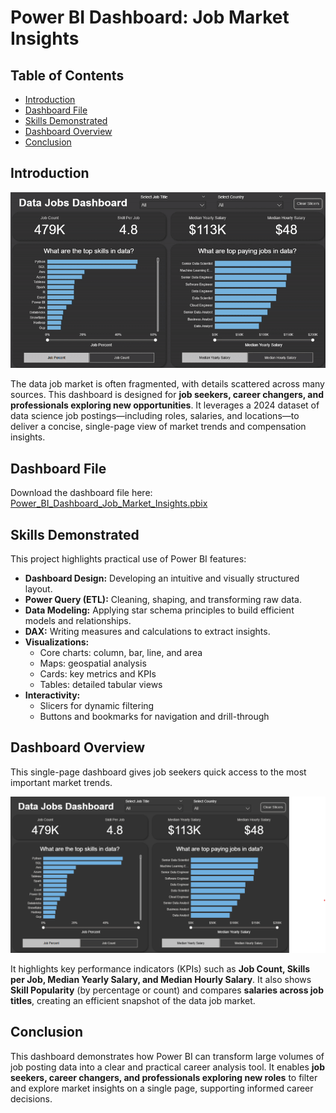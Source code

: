 # Power BI Dashboard: Job Market Insights

## Table of Contents
- [Introduction](#introduction)  
- [Dashboard File](#dashboard-file)  
- [Skills Demonstrated](#skills-demonstrated)  
- [Dashboard Overview](#dashboard-overview)  
- [Conclusion](#conclusion)  

## Introduction

![Dashboard_gif](images/dash_gif.gif)

The data job market is often fragmented, with details scattered across many sources. This dashboard is designed for **job seekers, career changers, and professionals exploring new opportunities**. It leverages a 2024 dataset of data science job postings—including roles, salaries, and locations—to deliver a concise, single-page view of market trends and compensation insights.

## Dashboard File
Download the dashboard file here: [Power_BI_Dashboard_Job_Market_Insights.pbix](Power_BI_Dashboard_Job_Market_Insights.pbix)  

## Skills Demonstrated

This project highlights practical use of Power BI features:

* **Dashboard Design:** Developing an intuitive and visually structured layout.  
* **Power Query (ETL):** Cleaning, shaping, and transforming raw data.  
* **Data Modeling:** Applying star schema principles to build efficient models and relationships.  
* **DAX:** Writing measures and calculations to extract insights.  
* **Visualizations:**  
  * Core charts: column, bar, line, and area  
  * Maps: geospatial analysis  
  * Cards: key metrics and KPIs  
  * Tables: detailed tabular views  
* **Interactivity:**  
  * Slicers for dynamic filtering  
  * Buttons and bookmarks for navigation and drill-through  

## Dashboard Overview

This single-page dashboard gives job seekers quick access to the most important market trends.

![Dashboard_default](images/Dashboard_default.png)

It highlights key performance indicators (KPIs) such as **Job Count, Skills per Job, Median Yearly Salary, and Median Hourly Salary**. It also shows **Skill Popularity** (by percentage or count) and compares **salaries across job titles**, creating an efficient snapshot of the data job market.

## Conclusion

This dashboard demonstrates how Power BI can transform large volumes of job posting data into a clear and practical career analysis tool. It enables **job seekers, career changers, and professionals exploring new roles** to filter and explore market insights on a single page, supporting informed career decisions.

